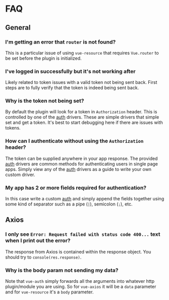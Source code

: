 # FAQ

## General

### I'm getting an error that `router` is not found?

This is a particular issue of using `vue-resource` that requires `Vue.router` to be set before the plugin is initialized.

### I've logged in successfully but it's not working after

Likely related to token issues with a valid token not being sent back. First steps are to fully verify that the token is indeed being sent back.

### Why is the token not being set?

By default the plugin will look for a token in `Authorization` header. This is controlled by one of the [auth](https://github.com/websanova/vue-auth/tree/master/drivers/auth) drivers. These are simple drivers that simple set and get a token. It's best to start debugging here if there are issues with tokens.

### How can I authenticate without using the `Authorization` header?

The token can be supplied anywhere in your app response. The provided [auth](https://github.com/websanova/vue-auth/tree/master/drivers/auth) drivers are common methods for authenticating users in single page apps. Simply view any of the [auth](https://github.com/websanova/vue-auth/tree/master/drivers/auth) drivers as a guide to write your own custom driver.

### My app has 2 or more fields required for authentication?

In this case write a custom [auth](https://github.com/websanova/vue-auth/tree/master/drivers/auth) and simply append the fields together using some kind of separator such as a pipe (`|`), semicolon (`;`), etc.


## Axios

### I only see `Error: Request failed with status code 400...` text when I print out the error?

The response from Axios is contained within the response object. You should try to `console(res.response)`.

### Why is the body param not sending my data?

Note that `vue-auth` simply forwards all the arguments into whatever http plugin/module you are using. So for `vue-axios` it will be a `data` parameter and for `vue-resource` it's a `body` parameter.
